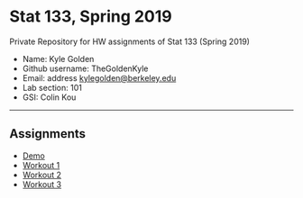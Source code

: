 # Stat 133, Spring 2019

Private Repository for HW assignments of Stat 133 (Spring 2019)

- Name: Kyle Golden
- Github username: TheGoldenKyle
- Email: address kylegolden@berkeley.edu
- Lab section: 101
- GSI: Colin Kou

-----

## Assignments

- [Demo](demo)
- [Workout 1](workout1)
- [Workout 2](workout2)
- [Workout 3](binomial)


